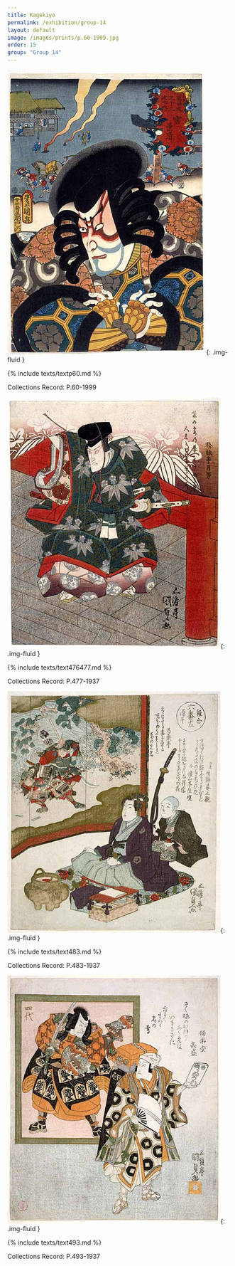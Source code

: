 ```yaml
---
title: Kagekiyo
permalink: /exhibition/group-14
layout: default
image: /images/prints/p.60-1999.jpg
order: 15
group: "Group 14"
---
```


![Kunisada Image](/images/prints/p.60-1999.jpg){: .img-fluid }

{% include texts/textp60.md %}

Collections Record: P.60-1999

![Kunisada Image](/images/prints/p.477-1937.jpg){: .img-fluid }

{% include texts/text476477.md %}

Collections Record: P.477-1937

![Kunisada Image](/images/prints/p.483-1937.jpg){: .img-fluid }

{% include texts/text483.md %}

Collections Record: P.483-1937

![Kunisada Image](/images/prints/p.493-1937.jpg){: .img-fluid }

{% include texts/text493.md %}

Collections Record: P.493-1937
